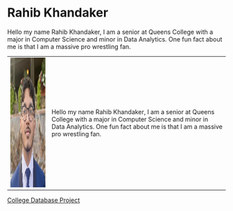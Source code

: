 
# Rahib Khandaker

Hello my name Rahib Khandaker, I am a senior at Queens College with a major in Computer Science and minor in Data Analytics.
One fun fact about me is that I am a massive pro wrestling fan.

<table>
  <tr>
    <td>
      <img src="assets/css/IMG_2689.jpg" width="300" height="300"/>
    </td>
    <td>
      Hello my name Rahib Khandaker, I am a senior at Queens College with a major in Computer Science and minor in Data Analytics. One fun fact about me is that I am a massive pro wrestling fan.
    </td>
  </tr>
</table>



[College Database Project](https://github.com/Rahib-Khan/CS331_NG_3/tree/main)


